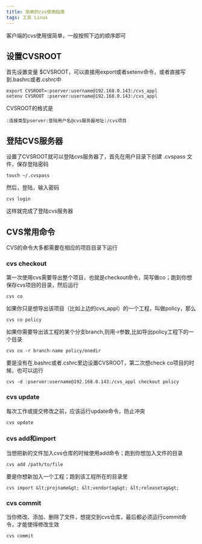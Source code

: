 ```yaml
---
title: 简单的cvs使用指南
tags: 工具 Linux
---
```


客户端的cvs使用很简单，一般按照下边的顺序即可

## 设置CVSROOT

首先设置变量 $CVSROOT，可以直接用export或者setenv命令，或者直接写到.bashrc或者.cshrc中

    export CVSROOT=:pserver:username@192.168.0.143:/cvs_appl
    setenv CVSROOT :pserver:username@192.168.0.143:/cvs_appl

CVSROOT的格式是

    :连接类型pserver:登陆用户名@cvs服务器地址:/cvs项目

## 登陆CVS服务器

设置了CVSROOT就可以登陆cvs服务器了，首先在用户目录下创建 .cvspass 文件，保存登陆密码

    touch ~/.cvspass

然后，登陆，输入密码

    cvs login

这样就完成了登陆cvs服务器

## CVS常用命令

CVS的命令大多都需要在相应的项目目录下运行

### cvs checkout

第一次使用cvs需要导出整个项目，也就是checkout命令，简写做co；跑到你想保存cvs项目的目录，然后运行

    cvs co

如果你只是想导出该项目（比如上边的cvs_appl）的一个工程，叫做policy，那么

    cvs co policy

如果你需要导出该工程的某个分支branch,则用-r参数,比如导出policy工程下的一个目录

    cvs co -r branch-name policy/onedir

要是没有在.bashrc或者.cshrc里边设置CVSROOT，第二次想check co项目的时候，也可以运行

    cvs -d :pserver:username@192.168.0.143:/cvs_appl checkout policy

### cvs update

每次工作或提交修改之前，应该运行update命令，防止冲突

    cvs update

### cvs add和import

当想把新的文件加入cvs仓库的时候使用add命令；跑到你想加入文件的目录

    cvs add /path/to/file

要是你想新加入一个工程；跑到该工程所在的目录里

    cvs import &lt;projname&gt; &lt;vendortag&gt; &lt;releasetag&gt;

### cvs commit
当你修改、添加、删除了文件，想提交到cvs仓库，最后都必须运行commit命令，才能使得修改生效

    cvs commit
